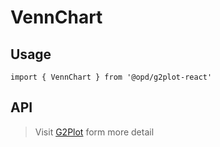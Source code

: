 # VennChart

## Usage

```tsx | pure
import { VennChart } from '@opd/g2plot-react'
```

## API

<API id="VennChart"></API>

> Visit [G2Plot](https://g2plot.antv.antgroup.com/api/plot-api) form more detail
